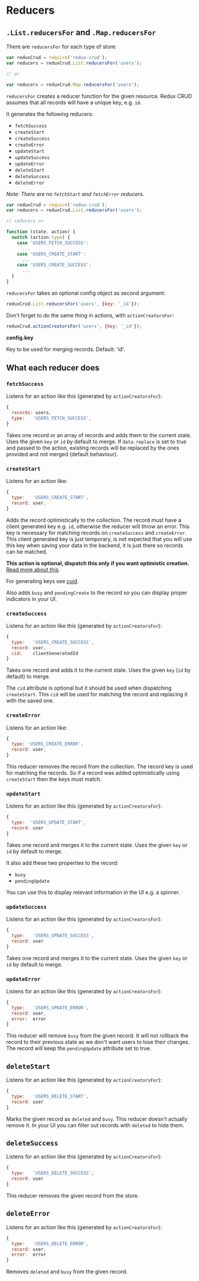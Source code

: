 # Reducers

## `.List.reducersFor` and `.Map.reducersFor`

There are `reducersFor` for each type of store:

```js
var reduxCrud = require('redux-crud');
var reducers = reduxCrud.List.reducersFor('users');

// or

var reducers = reduxCrud.Map.reducersFor('users');
```

`reducersFor` creates a reducer function for the given resource. Redux CRUD assumes that all records will have a unique key, e.g. `id`. 

It generates the following reducers:

- `fetchSuccess`
- `createStart`
- `createSuccess`
- `createError`
- `updateStart`
- `updateSuccess`
- `updateError`
- `deleteStart`
- `deleteSuccess`
- `deleteError`

*Note: There are no `fetchStart` and `fetchError` reducers.*

```js
var reduxCrud = require('redux-crud');
var reducers = reduxCrud.List.reducersFor('users');

// reducers =>

function (state, action) {
  switch (action.type) {
    case 'USERS_FETCH_SUCCESS':
      ...
    case 'USERS_CREATE_START':
      ...
    case 'USERS_CREATE_SUCCESS':
      ...
  }
}
```

`reducersFor` takes an optional config object as second argument:

```js
reduxCrud.List.reducersFor('users', {key: '_id'});
```

Don't forget to do the same thing in actions, with `actionCreatorsFor`:

```js
reduxCrud.actionCreatorsFor('users', {key: '_id'});
```

__config.key__

Key to be used for merging records. Default: 'id'.

## What each reducer does

### `fetchSuccess`

Listens for an action like this (generated by `actionCreatorsFor`):

```js
{
  records: users,
  type:   'USERS_FETCH_SUCCESS',
}
```

Takes one record or an array of records and adds them to the current state. Uses the given `key` or `id` by default to merge.
If `data.replace` is set to true and passed to the action, existing records will be replaced by the ones provided and not merged (default behaviour).  

### `createStart`

Listens for an action like:

```js
{
  type:   'USERS_CREATE_START',
  record: user,
}
```

Adds the record optimistically to the collection. The record must have a client generated key e.g. `id`, otherwise the reducer will throw an error. This key is necessary for matching records on `createSuccess` and `createError`. This client generated key is just temporary, is not expected that you will use this key when saving your data in the backend, it is just there so records can be matched.

__This action is optional, dispatch this only if you want optimistic creation.__ [Read more about this](#about-optimistic-changes).

For generating keys see [cuid](https://github.com/ericelliott/cuid).

Also adds `busy` and `pendingCreate` to the record so you can display proper indicators in your UI.

### `createSuccess`

Listens for an action like this (generated by `actionCreatorsFor`):

```js
{
  type:   'USERS_CREATE_SUCCESS',
  record: user,
  cid:    clientGeneratedId
}
```

Takes one record and adds it to the current state. Uses the given `key` (`id` by default) to merge. 

The `cid` attribute is optional but it should be used when dispatching `createStart`. This `cid` will be used for matching the record and replacing it with the saved one.

### `createError`

Listens for an action like:

```js
{
  type: 'USERS_CREATE_ERROR',
  record: user,
}
```

This reducer removes the record from the collection. The record key is used for matching the records. So if a record was added optimistically using `createStart` then the keys must match.

### `updateStart`

Listens for an action like this (generated by `actionCreatorsFor`):

```js
{
  type:  'USERS_UPDATE_START',
  record: user
}
```

Takes one record and merges it to the current state. Uses the given `key` or `id` by default to merge.

It also add these two properties to the record:
- `busy`
- `pendingUpdate`

You can use this to display relevant information in the UI e.g. a spinner.

### `updateSuccess`

Listens for an action like this (generated by `actionCreatorsFor`):

```js
{
  type:   'USERS_UPDATE_SUCCESS',
  record: user
}
```

Takes one record and merges it to the current state. Uses the given `key` or `id` by default to merge.

### `updateError`

Listens for an action like this (generated by `actionCreatorsFor`):

```js
{
  type:   'USERS_UPDATE_ERROR',
  record: user,
  error:  error
}
```

This reducer will remove `busy` from the given record. It will not rollback the record to their previous state as we don't want users to lose their changes. The record will keep the `pendingUpdate` attribute set to true.

## `deleteStart`

Listens for an action like this (generated by `actionCreatorsFor`):

```js
{
  type:   'USERS_DELETE_START',
  record: user
}
```

Marks the given record as `deleted` and `busy`. This reducer doesn't actually remove it. In your UI you can filter out records with `deleted` to hide them.

## `deleteSuccess`

Listens for an action like this (generated by `actionCreatorsFor`):

```js
{
  type:   'USERS_DELETE_SUCCESS',
  record: user
}
```

This reducer removes the given record from the store.

## `deleteError`

Listens for an action like this (generated by `actionCreatorsFor`):

```js
{
  type:   'USERS_DELETE_ERROR',
  record: user,
  error:  error
}
```

Removes `deleted` and `busy` from the given record.
